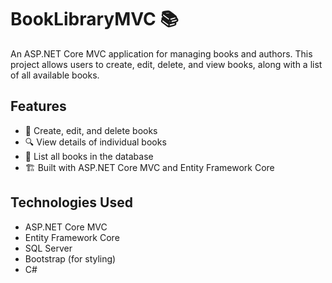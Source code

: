 # BookLibraryMVC 📚

An ASP.NET Core MVC application for managing books and authors. This project allows users to create, edit, delete, and view books, along with a list of all available books.

## Features
- 📖 Create, edit, and delete books
- 🔍 View details of individual books
- 📜 List all books in the database
- 🏗 Built with ASP.NET Core MVC and Entity Framework Core

## Technologies Used
- ASP.NET Core MVC
- Entity Framework Core
- SQL Server
- Bootstrap (for styling)
- C#

